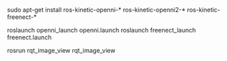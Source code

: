 sudo apt-get install ros-kinetic-openni-* ros-kinetic-openni2-* ros-kinetic-freenect-*


roslaunch openni_launch openni.launch 
roslaunch freenect_launch freenect.launch


rosrun rqt_image_view rqt_image_view 

